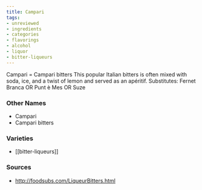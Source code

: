 ```yaml
---
title: Campari
tags:
- unreviewed
- ingredients
- categories
- flavorings
- alcohol
- liquor
- bitter-liqueurs
---
```

Campari = Campari bitters This popular Italian bitters is often mixed with soda, ice, and a twist of lemon and served as an apéritif. Substitutes: Fernet Branca OR Punt è Mes OR Suze

### Other Names

* Campari
* Campari bitters

### Varieties

* [[bitter-liqueurs]]

### Sources
* http://foodsubs.com/LiqueurBitters.html
